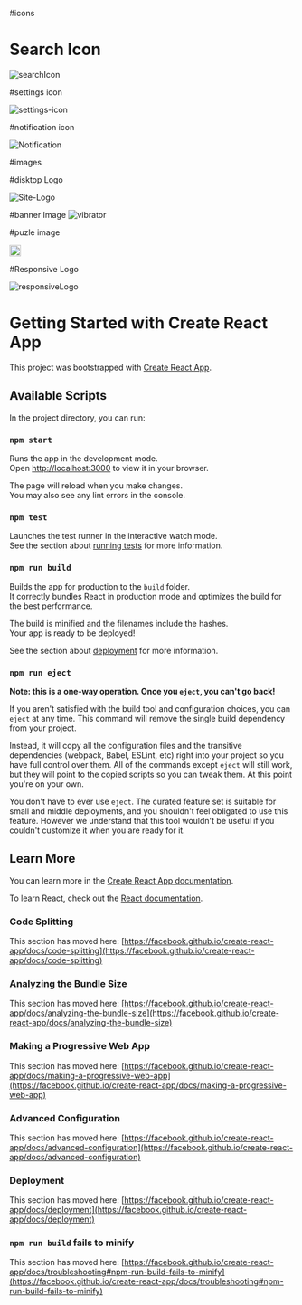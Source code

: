 #icons

# Search Icon

![searchIcon](https://user-images.githubusercontent.com/34196609/187065957-1e20e340-cedc-45fa-9c3e-a85a33728d05.png)

#settings icon

![settings-icon](https://user-images.githubusercontent.com/34196609/187065949-70bd1fa9-a05e-49cd-b174-ebed43c1371c.png)

#notification icon

![Notification](https://user-images.githubusercontent.com/34196609/187065942-b6f665c3-9a3d-42e9-a941-04eaaa72e39c.png)

#images

#disktop Logo

![Site-Logo](https://user-images.githubusercontent.com/34196609/187050239-9ae7a383-6a7a-469b-be22-cbeb96ebf67e.png)

#banner Image
![vibrator](https://user-images.githubusercontent.com/34196609/187050261-6a7a57c2-c2aa-4e9a-bf3b-643e71ad775f.png)

#puzle image

<img width="20" alt="puzzle" src="https://user-images.githubusercontent.com/34196609/187050281-b6951a81-fb6e-4318-9562-675fb45a9fd0.png">

#Responsive Logo

![responsiveLogo](https://user-images.githubusercontent.com/34196609/187050289-6aa7210f-9aa1-4473-8060-bf6bb8606625.png)

# Getting Started with Create React App

This project was bootstrapped with [Create React App](https://github.com/facebook/create-react-app).

## Available Scripts

In the project directory, you can run:

### `npm start`

Runs the app in the development mode.\
Open [http://localhost:3000](http://localhost:3000) to view it in your browser.

The page will reload when you make changes.\
You may also see any lint errors in the console.

### `npm test`

Launches the test runner in the interactive watch mode.\
See the section about [running tests](https://facebook.github.io/create-react-app/docs/running-tests) for more information.

### `npm run build`

Builds the app for production to the `build` folder.\
It correctly bundles React in production mode and optimizes the build for the best performance.

The build is minified and the filenames include the hashes.\
Your app is ready to be deployed!

See the section about [deployment](https://facebook.github.io/create-react-app/docs/deployment) for more information.

### `npm run eject`

**Note: this is a one-way operation. Once you `eject`, you can't go back!**

If you aren't satisfied with the build tool and configuration choices, you can `eject` at any time. This command will remove the single build dependency from your project.

Instead, it will copy all the configuration files and the transitive dependencies (webpack, Babel, ESLint, etc) right into your project so you have full control over them. All of the commands except `eject` will still work, but they will point to the copied scripts so you can tweak them. At this point you're on your own.

You don't have to ever use `eject`. The curated feature set is suitable for small and middle deployments, and you shouldn't feel obligated to use this feature. However we understand that this tool wouldn't be useful if you couldn't customize it when you are ready for it.

## Learn More

You can learn more in the [Create React App documentation](https://facebook.github.io/create-react-app/docs/getting-started).

To learn React, check out the [React documentation](https://reactjs.org/).

### Code Splitting

This section has moved here: [https://facebook.github.io/create-react-app/docs/code-splitting](https://facebook.github.io/create-react-app/docs/code-splitting)

### Analyzing the Bundle Size

This section has moved here: [https://facebook.github.io/create-react-app/docs/analyzing-the-bundle-size](https://facebook.github.io/create-react-app/docs/analyzing-the-bundle-size)

### Making a Progressive Web App

This section has moved here: [https://facebook.github.io/create-react-app/docs/making-a-progressive-web-app](https://facebook.github.io/create-react-app/docs/making-a-progressive-web-app)

### Advanced Configuration

This section has moved here: [https://facebook.github.io/create-react-app/docs/advanced-configuration](https://facebook.github.io/create-react-app/docs/advanced-configuration)

### Deployment

This section has moved here: [https://facebook.github.io/create-react-app/docs/deployment](https://facebook.github.io/create-react-app/docs/deployment)

### `npm run build` fails to minify

This section has moved here: [https://facebook.github.io/create-react-app/docs/troubleshooting#npm-run-build-fails-to-minify](https://facebook.github.io/create-react-app/docs/troubleshooting#npm-run-build-fails-to-minify)
